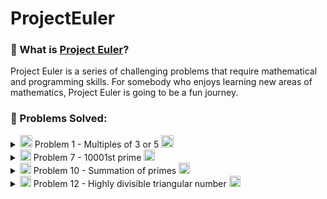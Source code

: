 # ProjectEuler

### 🧮 What is [Project Euler](https://projecteuler.net/)?
Project Euler is a series of challenging problems that require mathematical and programming skills. For somebody who enjoys learning new areas of mathematics, Project Euler is going to be a fun journey.

### 🔗 Problems Solved:

<details> <! –– Problem 1 ––>
  <summary>
    <img src="https://mir-s3-cdn-cf.behance.net/project_modules/disp/04de2e31234507.564a1d23645bf.gif" width="20px"/> Problem 1 - Multiples of 3 or 5 <img src="https://mir-s3-cdn-cf.behance.net/project_modules/disp/04de2e31234507.564a1d23645bf.gif" width="20px"/> 
  </summary>
  
  - [Code](https://github.com/mateuseap/ProjectEuler/blob/main/Problems%20Solved/Problem%201%20-%20Multiples%20of%203%20or%205/problem1.c)
  - [Problem description and its answer](https://github.com/mateuseap/ProjectEuler/blob/main/Problems%20Solved/Problem%201%20-%20Multiples%20of%203%20or%205/%231%20Multiples%20of%203%20or%205%20-%20Project%20Euler.pdf)
</details>
<details> <! –– Problem 7 ––>
  <summary>
    <img src="https://mir-s3-cdn-cf.behance.net/project_modules/disp/585d0331234507.564a1d239ac5e.gif" width="18px"/> Problem 7 - 10001st prime <img src="https://mir-s3-cdn-cf.behance.net/project_modules/disp/585d0331234507.564a1d239ac5e.gif" width="18px"/> 
  </summary>
  
  - [Code](https://github.com/mateuseap/ProjectEuler/blob/main/Problems%20Solved/Problem%207%20-%2010001st%20prime/problem7.py)
  - [Problem description and its answer](https://github.com/mateuseap/ProjectEuler/blob/main/Problems%20Solved/Problem%207%20-%2010001st%20prime/%237%2010001st%20prime%20-%20Project%20Euler.pdf)
</details>
<details> <! –– Problem 10 ––>
  <summary>
    <img src="https://mir-s3-cdn-cf.behance.net/project_modules/disp/cd514331234507.564a1d2324e4e.gif" width="18px"/> Problem 10 - Summation of primes <img src="https://mir-s3-cdn-cf.behance.net/project_modules/disp/cd514331234507.564a1d2324e4e.gif" width="18px"/> 
  </summary>
  
  - [Code](https://github.com/mateuseap/ProjectEuler/blob/main/Problems%20Solved/Problem%2010%20-%20Summation%20of%20primes/problem10.cpp)
  - [Problem description and its answer](https://github.com/mateuseap/ProjectEuler/blob/main/Problems%20Solved/Problem%2010%20-%20Summation%20of%20primes/%2310%20Summation%20of%20primes%20-%20Project%20Euler.pdf)
</details>
<details> <! –– Problem 12 ––>
  <summary>
    <img src="https://mir-s3-cdn-cf.behance.net/project_modules/disp/c3c4d331234507.564a1d23db8f9.gif" width="18px"/> Problem 12 - Highly divisible triangular number <img src="https://mir-s3-cdn-cf.behance.net/project_modules/disp/c3c4d331234507.564a1d23db8f9.gif" width="18px"/> 
  </summary>
  
  - [Code](https://github.com/mateuseap/ProjectEuler/blob/main/Problems%20Solved/Problem%2012%20-%20Highly%20divisible%20triangular%20number/problem12.py)
  - [Problem description and its answer](https://github.com/mateuseap/ProjectEuler/blob/main/Problems%20Solved/Problem%2012%20-%20Highly%20divisible%20triangular%20number/%2312%20Highly%20divisible%20triangular%20number%20-%20Project%20Euler.pdf)
</details> <! –– Useful loading gif icons https://www.behance.net/gallery/31234507/Free-Loading-GIF-Icons-Vol-1 ––>
